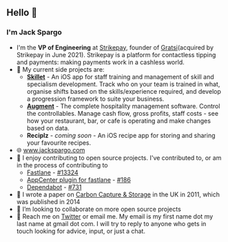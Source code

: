 ## Hello 👋

### I'm Jack Spargo

- I'm the **VP of Engineering** at [Strikepay](https://www.strikepay.co), founder of [Gratsi](https://www.gratsi.io/)(acquired by Strikepay in June 2021). Strikepay is a platform for contactless tipping and payments: making payments work in a cashless world.
- 🔭 My current side projects are:
  - [**Skillet**](https://www.skllt.com/) - An iOS app for staff training and management of skill and specialism development. Track who on your team is trained in what, organise shifts based on the skills/experience required, and develop a progression framework to suite your business.
  - [**Augment**](https://www.withaugment.io/) - The complete hospitality management software. Control the controllables. Manage cash flow, gross profits, staff costs - see how your restaurant, bar, or cafe is operating and make changes based on data. 
  - **Reciplz** - _coming soon_ - An iOS recipe app for storing and sharing your favourite recipes.
- 🌐 www.jackspargo.com
- 🧃 I enjoy contributing to open source projects. I've contributed to, or am in the process of contributing to
  - [Fastlane](https://github.com/fastlane/fastlane) - [#13324](https://github.com/fastlane/fastlane/pull/13324)
  - [AppCenter plugin for fastlane](https://github.com/microsoft/fastlane-plugin-appcenter) - [#186](https://github.com/microsoft/fastlane-plugin-appcenter/pull/186)
  - [Dependabot](https://github.com/dependabot/dependabot-core) - [#731](https://github.com/dependabot/dependabot-core/pull/731)
- 🌱 I wrote a paper on [Carbon Capture & Storage](http://www.bath.ac.uk/realisingtransitionpathways/publications/Energy_Conversion_x_Management_86_pp476-489.pdf) in the UK in 2011, which was published in 2014
- 👯 I’m looking to collaborate on more open source projects
- 💬 Reach me on [Twitter](https://twitter.com/jackspargo) or email me. My email is my first name dot my last name at gmail dot com. I will try to reply to anyone who gets in touch looking for advice, input, or just a chat.
